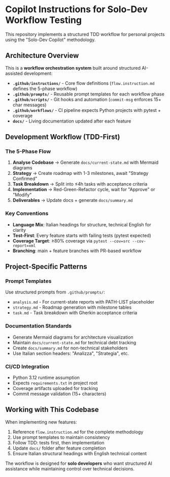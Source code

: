 # Copilot Instructions for Solo-Dev Workflow Testing

This repository implements a structured TDD workflow for personal projects using the "Solo-Dev Copilot" methodology.

## Architecture Overview

This is a **workflow orchestration system** built around structured AI-assisted development:

- **`.github/instructions/`** - Core flow definitions (`flow.instruction.md` defines the 5-phase workflow)
- **`.github/prompts/`** - Reusable prompt templates for each workflow phase
- **`.github/scripts/`** - Git hooks and automation (`commit-msg` enforces 15+ char messages)  
- **`.github/workflows/`** - CI pipeline expects Python projects with pytest + coverage
- **`docs/`** - Living documentation updated after each feature

## Development Workflow (TDD-First)

### The 5-Phase Flow
1. **Analyse Codebase** → Generate `docs/current-state.md` with Mermaid diagrams
2. **Strategy** → Create roadmap with 1-3 milestones, await "Strategy Confirmed"
3. **Task Breakdown** → Split into ≤4h tasks with acceptance criteria
4. **Implementation** → Red-Green-Refactor cycle, wait for "Approve" or "Modify"
5. **Deliverables** → Update docs + generate `docs/summary.md`

### Key Conventions
- **Language Mix**: Italian headings for structure, technical English for clarity
- **Test-First**: Every feature starts with failing tests (pytest expected)
- **Coverage Target**: ≥80% coverage via `pytest --cov=src --cov-report=xml`
- **Branching**: main + feature branches with PR-based workflow

## Project-Specific Patterns

### Prompt Templates
Use structured prompts from `.github/prompts/`:
- `analysis.md` - For current-state reports with PATH-LIST placeholder
- `strategy.md` - Roadmap generation with milestone tables
- `task.md` - Task breakdown with Gherkin acceptance criteria

### Documentation Standards
- Generate Mermaid diagrams for architecture visualization
- Maintain `docs/current-state.md` for technical debt tracking
- Create `docs/summary.md` for non-technical stakeholders
- Use Italian section headers: "Analizza", "Strategia", etc.

### CI/CD Integration
- Python 3.12 runtime assumption
- Expects `requirements.txt` in project root
- Coverage artifacts uploaded for tracking
- Commit message validation (15+ characters)

## Working with This Codebase

When implementing new features:
1. Reference `flow.instruction.md` for the complete methodology
2. Use prompt templates to maintain consistency
3. Follow TDD: tests first, then implementation
4. Update `docs/` folder after feature completion
5. Ensure Italian structural headings with English technical content

The workflow is designed for **solo developers** who want structured AI assistance while maintaining control over technical decisions.
